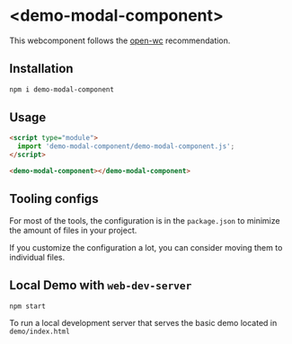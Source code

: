 # \<demo-modal-component>

This webcomponent follows the [open-wc](https://github.com/open-wc/open-wc) recommendation.

## Installation

```bash
npm i demo-modal-component
```

## Usage

```html
<script type="module">
  import 'demo-modal-component/demo-modal-component.js';
</script>

<demo-modal-component></demo-modal-component>
```



## Tooling configs

For most of the tools, the configuration is in the `package.json` to minimize the amount of files in your project.

If you customize the configuration a lot, you can consider moving them to individual files.

## Local Demo with `web-dev-server`

```bash
npm start
```

To run a local development server that serves the basic demo located in `demo/index.html`
